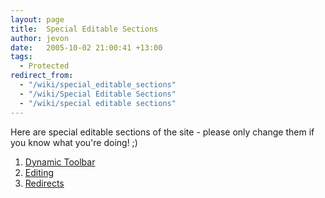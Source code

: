 ```yaml
---
layout: page
title:  Special Editable Sections
author: jevon
date:   2005-10-02 21:00:41 +13:00
tags:
  - Protected
redirect_from:
  - "/wiki/special_editable_sections"
  - "/wiki/Special Editable Sections"
  - "/wiki/special editable sections"
---
```


Here are special editable sections of the site - please only change them if you know what you're doing! ;)

1. [Dynamic Toolbar](Dynamic_Toolbar.md)
1. [Editing](Editing.md)
1. [Redirects](Redirects.md)
